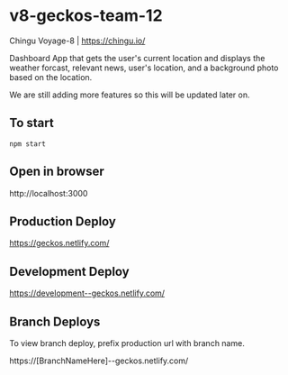 # v8-geckos-team-12

Chingu Voyage-8 | https://chingu.io/

Dashboard App that gets the user's current location and displays the weather forcast, relevant news, user's location, and a background photo based on the location.

We are still adding more features so this will be updated later on.

## To start

`npm start`

## Open in browser

http://localhost:3000

## Production Deploy

https://geckos.netlify.com/

## Development Deploy

https://development--geckos.netlify.com/

## Branch Deploys

To view branch deploy, prefix production url with branch name.

https://[BranchNameHere]--geckos.netlify.com/
